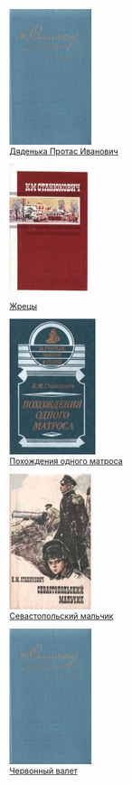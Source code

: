 ![](Дяденька%20Протас%20Иванович.jpg)  
[Дяденька Протас Иванович](Дяденька%20Протас%20Иванович.md)

![](Жрецы.jpg)  
[Жрецы](Жрецы.md)

![](Похождения%20одного%20матроса.jpg)  
[Похождения одного матроса](Похождения%20одного%20матроса.md)

![](Севастопольский%20мальчик.jpg)  
[Севастопольский мальчик](Севастопольский%20мальчик.md)

![](Червонный%20валет.jpg)  
[Червонный валет](Червонный%20валет.md)
